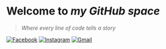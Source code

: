 # Welcome to _my GitHub space_
> _Where every line of code tells a story_
> 
[![Facebook](https://img.icons8.com/color/48/000000/facebook.png)](https://www.facebook.com/VotreNom)
[![Instagram](https://img.icons8.com/color/48/000000/instagram-new.png)](https://www.instagram.com/VotreNom)
[![Gmail](https://img.icons8.com/color/48/000000/gmail.png)](mailto:votre@email.com)
